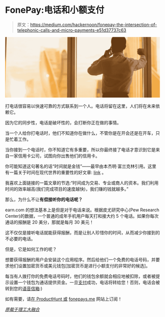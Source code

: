 # FonePay:电话和小额支付

> 原文：<https://medium.com/hackernoon/fonepay-the-intersection-of-telephonic-calls-and-micro-payments-e51d37737c63>

![](img/06168b3e31f2b584f7c2b25aff05d715.png)

打电话很容易以快速可靠的方式联系到一个人。电话将留在这里，人们将在未来依赖它。

因为它的同步性，电话是破坏性的，会打断你正在做的事情。

当一个人给你打电话时，他们不知道你在做什么，不管你是在开会还是在开车，只是忙着工作。

当你接到一个电话时，你不知道它有多重要，所以你最终接了电话才意识到它是来自一家信用卡公司，试图向你出售他们的信用卡。

你可能知道这句著名的话“时间就是金钱”——最早由本杰明·富兰克林引用。这里有一篇关于时间在现代世界的重要性的好文章: [link](https://www.importantindia.com/21719/time-is-money-meaning-and-explanation/) 。

我喜欢上面链接的一篇文章的节选:“时间成为交易、专业或商人的资本。我们利用时间的效率越高(我们完成项目的速度越快)，我们赚的钱就越多。”

那么，为什么不让**有偿接听你的电话呢？**

earn.com 的想法基本上是但是对于电话来说。根据皮尤研究中心(Pew Research Center)的数据，一个普通的成年手机用户每天打和接大约 5 个电话。如果你每次通话的报酬是 20 美分，那就是每月 30 美元！

这不仅仅是接听电话就能获得报酬，而是让别人珍惜你的时间，从而减少你接到的不必要的电话。

但是，它是如何工作的呢？

想要获得报酬的用户会安装这个应用程序。然后给他们一个免费的电话号码，并要求他们设置加密货币或美元钱包[加密货币是进行小额支付的非常好的候选]。

每当有人拨打你的免费电话号码时，他们的钱包余额就会相应地被扣除，或者被提示设置一个钱包为通话提供资金。一旦[支付](https://hackernoon.com/tagged/payment)成功，电话将转给您！否则，电话会被转到您的[语音信箱](https://hackernoon.com/tagged/voicemail):)

如有需要，请[在 ProductHunt 或](https://www.producthunt.com/my/upcoming/fonepay) [fonepays.me](https://fonepays.me) 网站上订阅！

[*原载于理工大融合*](https://www.thetechfusion.com/issues/fonepay-77156)